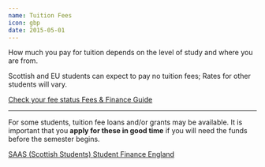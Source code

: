 ```yaml
---
name: Tuition Fees
icon: gbp
date: 2015-05-01
---
```


How much you pay for tuition depends on the level of study and where you are from.

Scottish and EU students can expect to pay no tuition fees; Rates for other students
will vary.

<div class="btn-group">
<a href="http://www.ed.ac.uk/student-funding/tuition-fees/fee-status" 
    class="btn btn-default">
    Check your fee status
</a>
    
<a class="btn btn-default" href="http://www.ed.ac.uk/studying/undergraduate/fees-finance">
    Fees &amp; Finance Guide
  </a>
</div>


<hr>

For some students, tuition fee loans and/or grants may be available. It is important that
you **apply for these in good time** if you will need the funds before the semester begins.

<div class="btn-group">
  <a class="btn btn-default" href="https://www.saas.gov.uk/">
    SAAS (Scottish Students)
  </a>
  
  <a class="btn btn-default" href="https://www.gov.uk/student-finance-register-login">
    Student Finance England
  </a>
</div>
